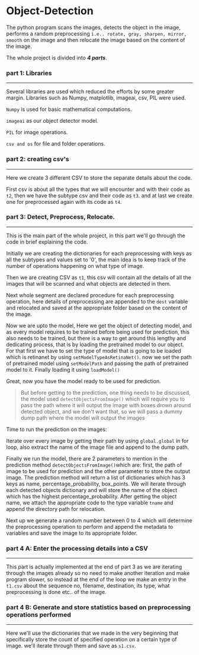 # **Object-Detection**

The python program scans the images, detects the object in the image, performs a random preprocessing  `i.e.. rotate, gray, sharpen, mirror, smooth` on the image and then relocate the image based on the content of the image.


The whole project is divided into ***4 parts***.



### part 1: Libraries
---

Several libraries are used which reduced the efforts by some greater margin. Libraries such as Numpy, matplotlib, imageai, csv, PIL were used.

`Numpy` is used for basic mathematical computations.

`imageai` as our object detector model.

`PIL` for image operations.

`csv and os` for file and folder operations.


### part 2: creating csv's
---

Here we create 3 different CSV to store the separate details about the code.

First csv is about all the types that we will encounter and with their code as `t2`, then we have the subtype csv and their code as `t3`. and at last we create one for preprocessed again with its code as `t4`.


### part 3: Detect, Preprocess, Relocate.
---

This is the main part of the whole project, in this part we'll go through the code in brief explaining the code.

Initially we are creating the dictionaries for each preprocessing with keys as all the subtypes and values set to '0', the main idea is to keep track of the number of operations happening on what type of image.

Then we are creating CSV as `t1`, this csv will contain all the details of all the images that will be scanned and what objects are detected in them.

Next whole segment are declared procedure for each preprocessing operation, here details of preprocessing are appended to the `dest` variable and relocated and saved at the appropriate folder based on the content of the image.

Now we are upto the model, Here we get the object of detecting model, and as every model requires to be trained before being used for prediction, this also needs to be trained, but there is a way to get around this lengthy and dedicating process,
that is by loading the pretrained model to our object. For that first we have to set the type of model that is going to be loaded which is retinanet by using `setModelTypeAsRetinaNet()`. now we set the path of pretrained model using `setModelPath` and passing the path of pretrained model to it.
Finally loading it using `loadModel()`

Great, now you have the model ready to be used for prediction.

> But before getting to the prediction, one thing needs to be discussed, the model used `detectObjectsFromImage()` which will require you to pass the path where it will output the image with boxes drown around detected object,
and we don't want that, so we will pass a dummy dump path where the model will output the images

Time to run the prediction on the images:

Iterate over every image by getting their path by using `global.global` in for loop, also extract the name of the image file and append to the dump path.

Finally we run the model, there are 2 parameters to mention in the prediction method `detectObjectsFromImage()`which are: first, the path of image to be used for prediction and the other parameter to store the output image. The prediction method will return a list of dictionaries which has 3 keys as name, percentage_probability, box_points. We will iterate through each detected objects dictionary and will store the name of the object which has the highest percentage_probability. After getting the object name, we attach the appropriate code to the type variable `tname` and append the directory path for relocation.

Next up we generate a random number between 0 to 4 which will determine the preprocessing operation to perform and append the metadata to variables and save the image to its appropriate folder.


### part 4 A: Enter the processing details into a CSV
---
This part is actually implemented at the end of part 3 as we are iterating through the images already so no need to make another iteration and make program slower, so instead at the end of the loop we make an entry in the `t1.csv` about the sequence no, filename, destination, its type, what preprocessing is done etc.. of the image.

### part 4 B: Generate and store statistics based on preprocessing operations performed
---
Here we'll use the dictionaries that we made in the very beginning that specifically store the count of specified operation on a certain type of image. we'll iterate through them and save as `s1.csv`.
